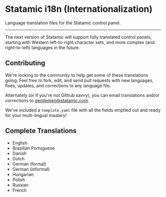 # Statamic i18n (Internationalization)

Language translation files for the Statamic control panel.

---

The next version of Statamic will support fully translated control panels, starting with Western left-to-right character sets, and more complex (and right-to-left) languages in the future.

## Contributing

We're looking to the community to help get some of these translations going. Feel free to fork, edit, and send pull requests with new languages, fixes, updates, and corrections to any language file.

Alternately (or if you're not Github savvy), you can email translations and/or corrections to <gentlemen@statamic.com>.

We've included a `template.yaml` file with all the fields emptied out and ready for your multi-lingual mastery!

## Complete Translations

- English
- Brazilian Portuguese
- Danish
- Dutch
- German (formal)
- German (informal)
- Hungarian
- Polish
- Russian
- French
